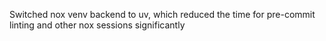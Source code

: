Switched nox venv backend to uv, which reduced the time for pre-commit linting and other nox sessions significantly
